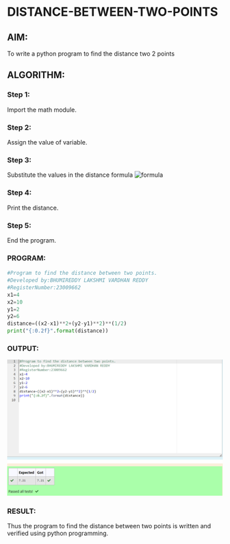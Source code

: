 # DISTANCE-BETWEEN-TWO-POINTS

## AIM:
To write a python program to find the distance two 2 points
## ALGORITHM:
### Step 1: 
Import the math module.
### Step 2: 
Assign the value of variable.
### Step 3: 
Substitute the values in the distance formula  ![formula](/formula.JPG)
### Step 4: 
Print the distance.
### Step 5:
End the program. 
### PROGRAM:
 ```Python
 #Program to find the distance between two points.
#Developed by:BHUMIREDDY LAKSHMI VARDHAN REDDY
#RegisterNumber:23009662
x1=4
x2=10
y1=2
y2=6
distance=((x2-x1)**2+(y2-y1)**2)**(1/2)
print("{:0.2f}".format(distance))

 ``` 


### OUTPUT:
![output](distance.png)


### RESULT:
Thus the program to find the distance between two points is written and verified using python programming. 
